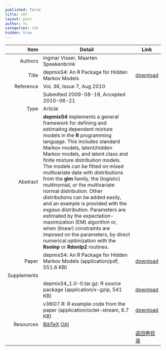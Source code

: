 ```yaml
---
published: false
title: i07
layout: post
author: Yu
categories: v36
hidden: true
---
```


| Item | Detail | Link |
|---:|---|---|
| Authors | Ingmar Visser, Maarten Speekenbrink| |
| Title |depmixS4: An R Package for Hidden Markov Models | [download](http://www.jstatsoft.org/v36/i07/paper) |
| Reference |Vol. 36, Issue 7, Aug 2010 | |
| | Submitted 2009-08-19, Accepted 2010-06-21| | 
| Type | Article| |
| Abstract | <b>depmixS4</b> implements a general framework for defining and estimating dependent mixture models in the <b>R</b> programming language.  This includes standard Markov models, latent/hidden Markov models, and latent class and finite mixture distribution models.  The models can be fitted on mixed multivariate data with distributions from the <b>glm</b> family, the (logistic) multinomial, or the multivariate normal distribution.  Other distributions can be added easily, and an example is provided with the <i>exgaus</i> distribution.  Parameters are estimated by the expectation-maximization (EM) algorithm or, when (linear) constraints are imposed on the parameters, by direct numerical optimization with the <b>Rsolnp</b> or <b>Rdonlp2</b> routines.| |
| Paper | depmixS4: An R Package for Hidden Markov Models  (application/pdf, 551.6 KB)| [download](http://www.jstatsoft.org/v36/i07/paper) |
| Supplements | | |
| |depmixS4_1.0-0.tar.gz: R source package  (application/x-gzip, 541 KB)|  [download](http://www.jstatsoft.org/v36/i07/supp/1) |
| |v36i07.R: R example code from the paper  (application/octet-stream, 8.7 KB)|  [download](http://www.jstatsoft.org/v36/i07/supp/2) |
| Resources | [BibTeX](http://www.jstatsoft.org/v36/i07/bibtex) [OAI](http://www.jstatsoft.org/oai?verb=GetRecord&identifier=oai.jstatsoft/v36/i07&prefix=oai_dc)| |
| |  | [返回卷目录]({{site.baseurl}}/volume/v36.html) |